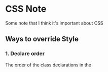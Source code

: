 # CSS Note
Some note that I think it's important about CSS

## Ways to override Style
  ### 1. Declare order
  The order of the class declarations in the <style> section are what is important. The second declaration will always take precedence over the first. 
  
    *Note: It doesn't matter which order the classes are listed in the HTML element.*
```
    <style>
      .pink-text {
        color: pink;
      }
      .blue-text {
        color: blue;      // this style take precedence
      }
    </style>
  <h3 class="pink-text blue-text">Hello World!</h3>
``` 
  ### 2. Id selector
    Id declarations override class declarations, regardless of where they are declared in your style element CSS.
 
```
    <style>
      .pink-text {
        color: pink;
      }
      .blue-text {
        color: blue;
      }
      #orange-text {
        color: orange;      // this style take precedence
      }
    </style>
    <h3 id="orange-text" class="pink-text blue-text">Hello World!</h3>
```
  ### 3. Inline style
   In-line styles will override all the CSS declarations in your style element.
   
```
   <style>
      .pink-text {
        color: pink;
      }
      .blue-text {
        color: blue;
      }
      #orange-text {
        color: orange;
      }
  </style>
  <h3 id="orange-text" class="pink-text blue-text" style="color: white">Hello World!</h3> // this inline style take precedence
```
   ### 4. Using Important
    When you absolutely need to be sure that an element has specific CSS, you can use !important
    
```
    <style>
      .pink-text {
        color: pink !important;      // this style take precedence
      }
      .blue-text {
        color: blue;
      }
      #orange-text {
        color: orange;
      }
    </style>
    <h3 id="orange-text" class="pink-text blue-text" style="color: white">Hello World!</h3>
```

## CSS attribute notes
- Overflow only works on block level elements.
- Vertical align only works for inline,inline-blocks,images,and table elements.

## Design Guidelines

1. Structure layout first
2. Use more padding
3. Use more line height on body than headings
4. Do not use pure black
5. Use fewer fonts, or be consistent with fonts
6. Use fewer colors, or complimentary colors
7. Be consistent with borders and corners
8. Fine details, transitions and animations last
9. Don’t go overboard with drop shadows, gradients, or animations

## EM and REM unit
### EM unit is parent-child relationship unit
```
<!DOCTYPE html>
<html>
    <head>
        …
        <style>
.wrapper { font-size: 20px; }
.a { font-size: 1.5em; }
.b { font-size: 2.0em; }
        </style>
    </head>
    <body>
        <div class="wrapper">
            <span class="a">hello from inside .a</span>
            <span class="b">hello from inside .b</span>
        </div>
    </body>
</html>
```
The result we have is: .a is 30px an .b is 40px

### REM unit is root-child relationship unit
```
   html <- root
   /  \
head  body
 /      \
…        …
```
Let's see example below
```
<!DOCTYPE html>
<html>
    <head>
        …
        <style>
:root {
  font-size: 15px;
}
.wrapper { font-size: 20px; }
.a { font-size: 1.5rem; }
.b { font-size: 2.0rem; }
        </style>
    </head>
    <body>
        <div class="wrapper">
            <span class="a">hello from inside .a</span>
            <span class="b">hello from inside .b</span>
        </div>
    </body>
</html>
```
So, the result we have will be: .a is 22.5px and .b is 30px

## Flexbox

### justify-content: Align items horozontally
Accept following values:
- flex-start: items align to left side of container
- flex-end: items align to right side of container
- center: items align at the center of container
- space-between: Items display with equal spacing between them.
- space-around: Items display with equal spacing around them.

### align-items: Align items vertically
Accept following values:
- flex-start: Items align to the top of the container.
- flex-end: Items align to the bottom of the container.
- center: Items align at the vertical center of the container.
- baseline: Items display at the baseline of the container.
- stretch: Items are stretched to fit the container.

### flex-direction: define the direction items are placed in the container
Accept following values:
- row: Items are placed the same as the text direction
- row-reverse: Items are placed opposite tho the text direction
- column: Items are placed top to bottom
- column-reverse: Items are placed bottom to top
